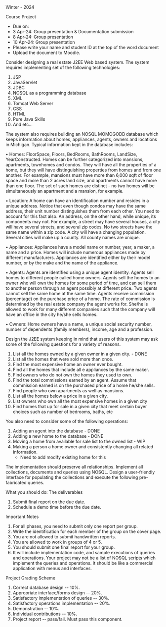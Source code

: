 

Winter - 2024

Course Project

*   Due on: 
*	3 Apr-24: Group presentation & Documentation submission 
*	8 Apr-24: Group presentation
*	10 Apr-24: Group presentation 
*	Please write your name and student ID at the top of the word document
*	Upload the document to Moodle.

Consider designing a real estate J2EE Web based system. The system requires implementing set of the following technologies:
1)	JSP
2)	JavaServlet
3)	JDBC
4)	NOSQL as a programming database
5)	XML
6)	Tomcat Web Server
7)	CSS
8)	HTML
9)	Pure Java Skills
10)	And etc…

The system also requires building an NOSQL MOMOGODB database which keeps information about homes, appliances, agents, owners and locations in Michigan. 
Typical information kept in the database includes:

•	Homes: FloorSpace, Floors, BedRooms, BathRooms, LandSize, YearConstructed. Homes can be further categorized into mansions, apartments, townhomes and condos. They will have all the properties of a home, but they will have distinguishing properties from homes and from one another. For example, mansions must have more than 6,000 sqft of floor space and more than 2 acres land size, and apartments cannot have more than one floor. The set of such homes are distinct - no two homes will be simultaneously an apartment and a mansion, for example.

•	Location: A home can have an identification number and resides in a unique address. Notice that even though condos may have the same address, their unit number distinguishes them from each other. You need to account for this fact also. An address, on the other hand, while unique, its components may not. For example, a street may have several houses, a city will have several streets, and several zip codes. No two streets have the same name within a zip code. A city will have a changing population. Several cities will make up a county. All county names are unique.

•	Appliances: Appliances have a model name or number, year, a maker, a name and a price. Homes will include numerous appliances made by different manufacturers. Appliances are identified either by their model number, or by the make and the name of the appliance.

•	Agents: Agents are identified using a unique agent identity. Agents sell homes to different people called home owners. Agents sell the homes to an owner who will own the homes for some period of time, and can sell them to another person through an agent possibly at different price. Two agents cannot sell the same home at the same time. Agents receive commission (percentage) on the purchase price of a home. The rate of commission is determined by the real estate company the agent works for. She/he is allowed to work for many different companies such that the company will have an office in the city he/she sells homes.

•	Owners: Home owners have a name, a unique social security number, number of dependents (family members), income, age and a profession.

Design the J2EE system keeping in mind that users of this system may ask some of the following questions for a variety of reasons.

1)	List all the homes owned by a given owner in a given city.  - DONE
2)	List all the homes that were sold more than once. 
3)	Find the most expensive home an owner ever bought.
4)	Find all the homes that include all e appliances by the same maker.
5)	Find owners who do not own the homes they used to own. 
6)	Find the total commissions earned by an agent. Assume that commission earned is on the purchased price of a home he/she sells. 
7)	Find people who own apartments as well as mansions. 
8)	List all the homes below a price in a given city.
9)	List owners who own all the most expensive homes in a given city
10)	Find homes that up for sale in a given city that meet certain buyer choices such as number of bedrooms, baths, etc

You also need to consider some of the following operations:
1)	Adding an agent into the database - DONE
2)	Adding a new home to the database - DONE
3)	Moving a home from available for sale list to the owned list - WIP
4)	Making a person a home owner and consistently changing all related information.
    - Need to add modify existing home for this


The implementation should preserve all relationships. 
Implement all collections, documents and queries using NOSQL. 
Design a user-friendly interface for populating the collections and execute the following pre-fabricated queries. 

What you should do: The deliverables

1)	Submit final report on the due date. 
2)	Schedule a demo time before the due date.

Important Notes

1)	For all phases, you need to submit only one report per group. 
2)	Write the identification for each member of the group on the cover page. 
3)	You are not allowed to submit handwritten reports. 
4)	You are allowed to work in groups of 4 or 5. 
5)	You should submit one final report for your group. 
6)	It will include implementation code, and sample executions of queries and operations. Your project may not be a list of NOSQL scripts which implement the queries and operations. It should be like a commercial application with menus and interfaces.

Project Grading Scheme

1)	Correct database design -- 10%.
2)	Appropriate interface/forms design -- 20%.
3)	Satisfactory implementation of queries -- 30%.
4)	Satisfactory operations implementation -- 20%.
5)	Demonstration -- 10%.
6)	Individual contributions -- 10%.
7)	Project report -- pass/fail. Must pass this component.

